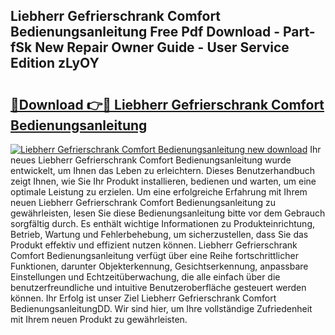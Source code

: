 ## Liebherr Gefrierschrank Comfort Bedienungsanleitung Free Pdf Download - Part-fSk New Repair Owner Guide - User Service Edition zLyOY

# <h2><a href="http://df1b16e.blite.top/?on=Liebherr+Gefrierschrank+Comfort+Bedienungsanleitung">🔗Download 👉🔴 Liebherr Gefrierschrank Comfort Bedienungsanleitung</a></h2>

[![Liebherr Gefrierschrank Comfort Bedienungsanleitung new download](https://i.imgur.com/lujVjoI.png)](http://df1b16e.blite.top/?on=Liebherr+Gefrierschrank+Comfort+Bedienungsanleitung)
Ihr neues Liebherr Gefrierschrank Comfort Bedienungsanleitung wurde entwickelt, um Ihnen das Leben zu erleichtern. Dieses Benutzerhandbuch zeigt Ihnen, wie Sie Ihr Produkt installieren, bedienen und warten, um eine optimale Leistung zu erzielen. Um eine erfolgreiche Erfahrung mit Ihrem neuen Liebherr Gefrierschrank Comfort Bedienungsanleitung zu gewährleisten, lesen Sie diese Bedienungsanleitung bitte vor dem Gebrauch sorgfältig durch. Es enthält wichtige Informationen zu Produkteinrichtung, Betrieb, Wartung und Fehlerbehebung, um sicherzustellen, dass Sie das Produkt effektiv und effizient nutzen können. Liebherr Gefrierschrank Comfort Bedienungsanleitung verfügt über eine Reihe fortschrittlicher Funktionen, darunter Objekterkennung, Gesichtserkennung, anpassbare Einstellungen und Echtzeitüberwachung, die alle einfach über die benutzerfreundliche und intuitive Benutzeroberfläche gesteuert werden können. Ihr Erfolg ist unser Ziel Liebherr Gefrierschrank Comfort BedienungsanleitungDD. Wir sind hier, um Ihre vollständige Zufriedenheit mit Ihrem neuen Produkt zu gewährleisten.
